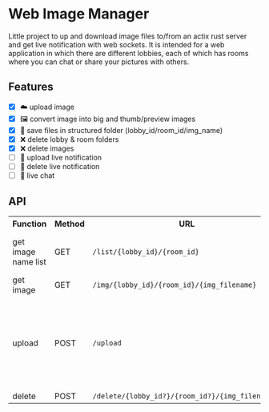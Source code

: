 # Web Image Manager

Little project to up and download image files to/from an actix rust server and get live notification with web sockets. It is intended for a web application in which there are different lobbies, each of which has rooms where you can chat or share your pictures with others.

## Features

- [x] ☁️ upload image
- [x] 🖼️ convert image into big and thumb/preview images
- [x] 📁 save files in structured folder (lobby_id/room_id/img_name)
- [x] ❌ delete lobby & room folders
- [x] ❌ delete images
- [ ] 📰 upload live notification
- [ ] 📰 delete live notification
- [ ] 💬 live chat

## API

<table>
  <tr>
    <th>Function</th>
    <th>Method</th>
    <th>URL</th>
    <th>Parameters</th>
    <th>Returns</th>
  </tr>
  <tr>
    <td>get image name list</td>
    <td>GET</td>
    <td><code>/list/{lobby_id}/{room_id}</code></td>
    <td>None</td>
    <td>JSON encoded list of filenames</td>
  </tr>
  <tr>
    <td>get image</td>
    <td>GET</td>
    <td><code>/img/{lobby_id}/{room_id}/{img_filename}</code></td>
    <td>None</td>
    <td>image file</td>
  </tr>
  <tr>
    <td>upload</td>
    <td>POST</td>
    <td><code>/upload</code></td>
    <td><code>lobby_id</code>: String<br><code>room_id</code>: String<br><code>image</code>: Image as base64 encoded string</td>
    <td>image name as string (example: <code>3</code>)</td>
  </tr>
  <tr>
    <td>delete</td>
    <td>POST</td>
    <td><code>/delete/{lobby_id?}/{room_id?}/{img_filename?}</code></td>
    <td>None</td>
    <td>OK</td>
  </tr>
</table>
